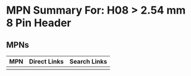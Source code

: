 



# MPN Summary For: H08 > 2.54 mm 8 Pin Header

## MPNs
  

|MPN|Direct Links|Search Links|
| :--- | :--- | :--- |
||||
